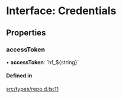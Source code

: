 # Interface: Credentials

## Properties

### accessToken

• **accessToken**: \`hf\_${string}\`

#### Defined in

[src/types/repo.d.ts:11](https://github.com/huggingface/huggingface.js/blob/16bd879/packages/hub/src/types/repo.d.ts#L11)
